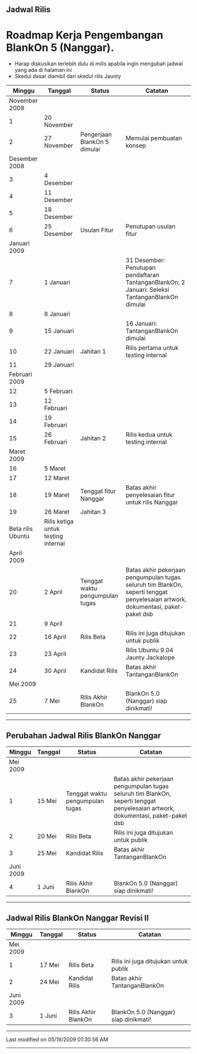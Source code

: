## Jadwal Rilis
# Roadmap Kerja Pengembangan BlankOn 5 (Nanggar).
   * Harap diskusikan terlebih dulu di ​milis apabila ingin mengubah jadwal yang ada di halaman ini
   * Skedul dasar diambil dari skedul rilis ​Jaunty

|Minggu |Tanggal |Status |Catatan |
|------------------|------------------|------------------|------------------|
|November 2008 ||||
|1|20 November |||
|2|27 November |Pengerjaan BlankOn 5 dimulai |Memulai pembuatan konsep |
|Desember 2008 ||||
|3|4 Desember |||
|4|11 Desember |||
|5|18 Desember |||
|6|25 Desember |Usulan Fitur |Penutupan usulan fitur |
|Januari 2009 ||||
|7|1 Januari ||31 Desember: Penutupan pendaftaran TantanganBlankOn; 2 Januari: Seleksi TantanganBlankOn dimulai |
|8|8 Januari |||
|9|15 Januari ||16 Januari: TantanganBlankOn dimulai |
|10|22 Januari |Jahitan 1 |Rilis pertama untuk testing internal |
|11|29 Januari |||
|Februari 2009 ||||
|12|5 Februari |||
|13|12 Februari |||
|14|19 Februari |||
|15|26 Februari |Jahitan 2 |Rilis kedua untuk testing internal |
|Maret 2009 ||||
|16|5 Maret |||
|17|12 Maret |||
|18|19 Maret |Tenggat fitur Nanggar |Batas akhir penyelesaian fitur untuk rilis Nanggar |
|19|26 Maret |Jahitan 3 
Beta rilis Ubuntu|Rilis ketiga untuk testing internal |
|April 2009 ||||
|20|2 April |Tenggat waktu pengumpulan tugas |Batas akhir pekerjaan pengumpulan tugas seluruh tim BlankOn, seperti tenggat penyelesaian artwork, dokumentasi, paket-paket dsb |
|21|9 April |||
|22|16 April |Rilis Beta |Rilis ini juga ditujukan untuk publik |
|23|23 April ||Rilis Ubuntu 9.04 Jaunty Jackalope |
|24|30 April |Kandidat Rilis |Batas akhir TantanganBlankOn |
|Mei 2009 ||||
|25|7 Mei |Rilis Akhir BlankOn |BlankOn 5.0 (Nanggar) siap dinikmati! |

---

## Perubahan Jadwal Rilis BlankOn Nanggar

|Minggu |Tanggal |Status |Catatan |
|------------------|------------------|------------------|------------------|
|Mei 2009 ||||
|1|15 Mei |Tenggat waktu pengumpulan tugas |Batas akhir pekerjaan pengumpulan tugas seluruh tim BlankOn, seperti tenggat penyelesaian artwork, dokumentasi, paket-paket dsb |
|2|20 Mei |Rilis Beta |Rilis ini juga ditujukan untuk publik |
|3|25 Mei |Kandidat Rilis |Batas akhir TantanganBlankOn |
|Juni 2009 ||||
|4|1 Juni |Rilis Akhir BlankOn |BlankOn 5.0 (Nanggar) siap dinikmati! |

---

## Jadwal Rilis BlankOn Nanggar Revisi II

|Minggu |Tanggal |Status |Catatan |
|------------------|------------------|------------------|------------------|
|Mei 2009 ||||
|1|17 Mei |Rilis Beta |Rilis ini juga ditujukan untuk publik |
|2|24 Mei |Kandidat Rilis |Batas akhir TantanganBlankOn |
|Juni 2009 ||||
|3|1 Juni |Rilis Akhir BlankOn |BlankOn 5.0 (Nanggar) siap dinikmati! |


---

Last modified on 05/19/2009 01:30:56 AM

---
 

